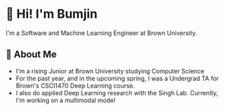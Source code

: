 # 👋 Hi! I'm Bumjin 

I'm a Software and Machine Learning Engineer at Brown University.

## 💬 About Me

* I'm a rising Junior at Brown University studying Computer Science
* For the past year, and in the upcoming spring, I was a Undergrad TA for Brown's CSCI1470 Deep Learning course. 
* I also do applied Deep Learning research with the Singh Lab. Currently, I'm working on a multimodal model 

<!--
**joobumjin/joobumjin** is a ✨ _special_ ✨ repository because its `README.md` (this file) appears on your GitHub profile.

Here are some ideas to get you started:

- 🔭 I’m currently working on ...
- 🌱 I’m currently learning ...
- 👯 I’m looking to collaborate on ...
- 🤔 I’m looking for help with ...
- 💬 Ask me about ...
- 📫 How to reach me: ...
- 😄 Pronouns: ...
- ⚡ Fun fact: ...
-->
